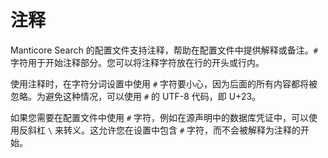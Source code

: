 # 注释

Manticore Search 的配置文件支持注释，帮助在配置文件中提供解释或备注。`#` 字符用于开始注释部分。您可以将注释字符放在行的开头或行内。

使用注释时，在字符分词设置中使用 `#` 字符要小心，因为后面的所有内容都将被忽略。为避免这种情况，可以使用 `#` 的 UTF-8 代码，即 U+23。

如果您需要在配置文件中使用 `#` 字符，例如在源声明中的数据库凭证中，可以使用反斜杠 `\` 来转义。这允许您在设置中包含 `#` 字符，而不会被解释为注释的开始。

<!-- proofread -->